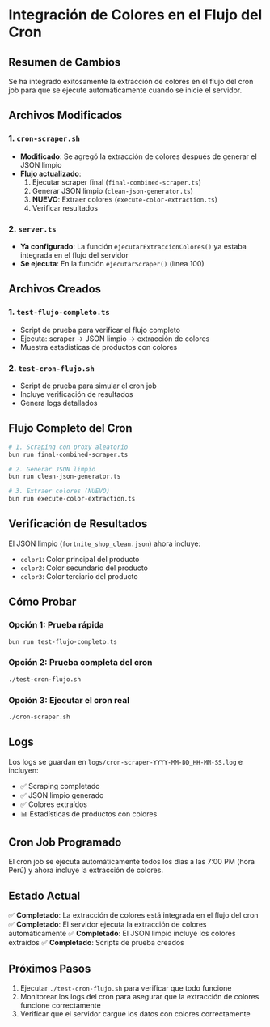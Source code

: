 # Integración de Colores en el Flujo del Cron

## Resumen de Cambios

Se ha integrado exitosamente la extracción de colores en el flujo del cron job para que se ejecute automáticamente cuando se inicie el servidor.

## Archivos Modificados

### 1. `cron-scraper.sh`
- **Modificado**: Se agregó la extracción de colores después de generar el JSON limpio
- **Flujo actualizado**:
  1. Ejecutar scraper final (`final-combined-scraper.ts`)
  2. Generar JSON limpio (`clean-json-generator.ts`)
  3. **NUEVO**: Extraer colores (`execute-color-extraction.ts`)
  4. Verificar resultados

### 2. `server.ts`
- **Ya configurado**: La función `ejecutarExtraccionColores()` ya estaba integrada en el flujo del servidor
- **Se ejecuta**: En la función `ejecutarScraper()` (línea 100)

## Archivos Creados

### 1. `test-flujo-completo.ts`
- Script de prueba para verificar el flujo completo
- Ejecuta: scraper → JSON limpio → extracción de colores
- Muestra estadísticas de productos con colores

### 2. `test-cron-flujo.sh`
- Script de prueba para simular el cron job
- Incluye verificación de resultados
- Genera logs detallados

## Flujo Completo del Cron

```bash
# 1. Scraping con proxy aleatorio
bun run final-combined-scraper.ts

# 2. Generar JSON limpio
bun run clean-json-generator.ts

# 3. Extraer colores (NUEVO)
bun run execute-color-extraction.ts
```

## Verificación de Resultados

El JSON limpio (`fortnite_shop_clean.json`) ahora incluye:
- `color1`: Color principal del producto
- `color2`: Color secundario del producto  
- `color3`: Color terciario del producto

## Cómo Probar

### Opción 1: Prueba rápida
```bash
bun run test-flujo-completo.ts
```

### Opción 2: Prueba completa del cron
```bash
./test-cron-flujo.sh
```

### Opción 3: Ejecutar el cron real
```bash
./cron-scraper.sh
```

## Logs

Los logs se guardan en `logs/cron-scraper-YYYY-MM-DD_HH-MM-SS.log` e incluyen:
- ✅ Scraping completado
- ✅ JSON limpio generado
- ✅ Colores extraídos
- 📊 Estadísticas de productos con colores

## Cron Job Programado

El cron job se ejecuta automáticamente todos los días a las 7:00 PM (hora Perú) y ahora incluye la extracción de colores.

## Estado Actual

✅ **Completado**: La extracción de colores está integrada en el flujo del cron
✅ **Completado**: El servidor ejecuta la extracción de colores automáticamente
✅ **Completado**: El JSON limpio incluye los colores extraídos
✅ **Completado**: Scripts de prueba creados

## Próximos Pasos

1. Ejecutar `./test-cron-flujo.sh` para verificar que todo funcione
2. Monitorear los logs del cron para asegurar que la extracción de colores funcione correctamente
3. Verificar que el servidor cargue los datos con colores correctamente
